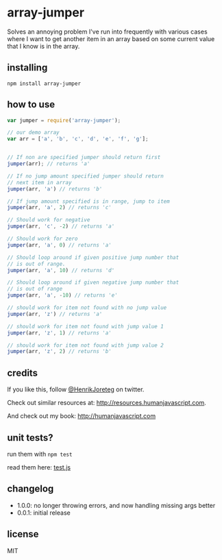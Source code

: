 # array-jumper

Solves an annoying problem I've run into frequently with various cases where I want to get another item in an array based on some current value that I know is in the array.


## installing

```
npm install array-jumper
```

## how to use

```js
var jumper = require('array-jumper');

// our demo array
var arr = ['a', 'b', 'c', 'd', 'e', 'f', 'g'];


// If non are specified jumper should return first
jumper(arr); // returns 'a'

// If no jump amount specified jumper should return
// next item in array
jumper(arr, 'a') // returns 'b'

// If jump amount specified is in range, jump to item
jumper(arr, 'a', 2) // returns 'c'

// Should work for negative
jumper(arr, 'c', -2) // returns 'a'

// Should work for zero
jumper(arr, 'a', 0) // returns 'a'

// Should loop around if given positive jump number that
// is out of range.
jumper(arr, 'a', 10) // returns 'd'

// Should loop around if given negative jump number that
// is out of range
jumper(arr, 'a', -10) // returns 'e'

// should work for item not found with no jump value
jumper(arr, 'z') // returns 'a'

// should work for item not found with jump value 1
jumper(arr, 'z', 1) // returns 'a'

// should work for item not found with jump value 2
jumper(arr, 'z', 2) // returns 'b'
```


## credits

If you like this, follow [@HenrikJoreteg](http://twitter.com/henrikjoreteg) on twitter.

Check out similar resources at: http://resources.humanjavascript.com.

And check out my book: http://humanjavascript.com


## unit tests? 

run them with `npm test`

read them here: [test.js](test.js)


## changelog

 - 1.0.0: no longer throwing errors, and now handling missing args better
 - 0.0.1: initial release

## license

MIT
